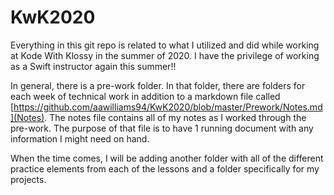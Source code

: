 # KwK2020
Everything in this git repo is related to what I utilized and did while working at Kode With Klossy in the summer of 2020. I have the privilege of working as a Swift instructor again this summer!!

In general, there is a pre-work folder. In that folder, there are folders for each week of technical work in addition to a markdown file called [https://github.com/aawilliams94/KwK2020/blob/master/Prework/Notes.md](Notes). The notes file contains all of my notes as I worked through the pre-work. The purpose of that file is to have 1 running document with any information I might need on hand.

When the time comes, I will be adding another folder with all of the different practice elements from each of the lessons and a folder specifically for my projects.
